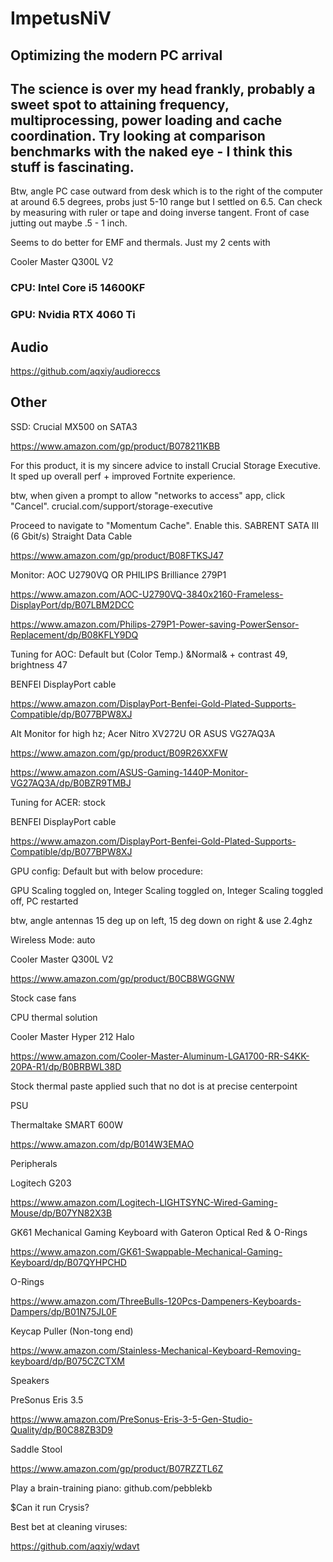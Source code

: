 # ImpetusNiV

## Optimizing the modern PC arrival

## The science is over my head frankly, probably a sweet spot to attaining frequency, multiprocessing, power loading and cache coordination. Try looking at comparison benchmarks with the naked eye - I think this stuff is fascinating.

Btw, angle PC case outward from desk which is to the right of the computer at around 6.5 degrees, probs just 5-10 range but I settled on 6.5. Can check by measuring with ruler or tape and doing inverse tangent. Front of case jutting out maybe .5 - 1 inch.

Seems to do better for EMF and thermals. Just my 2 cents with

Cooler Master Q300L V2

### CPU: Intel Core i5 14600KF

### GPU: Nvidia RTX 4060 Ti

## Audio

https://github.com/aqxiy/audioreccs

## Other

SSD: Crucial MX500 on SATA3

https://www.amazon.com/gp/product/B078211KBB

For this product, it is my sincere advice to install Crucial Storage Executive. It sped up overall perf + improved Fortnite experience.

btw, when given a prompt to allow "networks to access" app, click "Cancel".
crucial.com/support/storage-executive

Proceed to navigate to "Momentum Cache". Enable this.
SABRENT SATA III (6 Gbit/s) Straight Data Cable

https://www.amazon.com/gp/product/B08FTKSJ47

Monitor: AOC U2790VQ OR PHILIPS Brilliance 279P1

https://www.amazon.com/AOC-U2790VQ-3840x2160-Frameless-DisplayPort/dp/B07LBM2DCC

https://www.amazon.com/Philips-279P1-Power-saving-PowerSensor-Replacement/dp/B08KFLY9DQ

Tuning for AOC: Default but (Color Temp.) &Normal& + contrast 49, brightness 47

BENFEI DisplayPort cable

https://www.amazon.com/DisplayPort-Benfei-Gold-Plated-Supports-Compatible/dp/B077BPW8XJ

Alt Monitor for high hz; Acer Nitro XV272U OR ASUS VG27AQ3A

https://www.amazon.com/gp/product/B09R26XXFW

https://www.amazon.com/ASUS-Gaming-1440P-Monitor-VG27AQ3A/dp/B0BZR9TMBJ

Tuning for ACER: stock

BENFEI DisplayPort cable

https://www.amazon.com/DisplayPort-Benfei-Gold-Plated-Supports-Compatible/dp/B077BPW8XJ

GPU config: Default but with below procedure:

GPU Scaling toggled on, Integer Scaling toggled on, Integer Scaling toggled off, PC restarted

btw, angle antennas 15 deg up on left, 15 deg down on right & use 2.4ghz

Wireless Mode: auto

Cooler Master Q300L V2

https://www.amazon.com/gp/product/B0CB8WGGNW

Stock case fans

CPU thermal solution

Cooler Master Hyper 212 Halo

https://www.amazon.com/Cooler-Master-Aluminum-LGA1700-RR-S4KK-20PA-R1/dp/B0BRBWL38D

Stock thermal paste applied such that no dot is at precise centerpoint

PSU

Thermaltake SMART 600W

https://www.amazon.com/dp/B014W3EMAO

Peripherals

Logitech G203

https://www.amazon.com/Logitech-LIGHTSYNC-Wired-Gaming-Mouse/dp/B07YN82X3B

GK61 Mechanical Gaming Keyboard with Gateron Optical Red & O-Rings

https://www.amazon.com/GK61-Swappable-Mechanical-Gaming-Keyboard/dp/B07QYHPCHD

O-Rings

https://www.amazon.com/ThreeBulls-120Pcs-Dampeners-Keyboards-Dampers/dp/B01N75JL0F

Keycap Puller (Non-tong end)

https://www.amazon.com/Stainless-Mechanical-Keyboard-Removing-keyboard/dp/B075CZCTXM

Speakers

PreSonus Eris 3.5

https://www.amazon.com/PreSonus-Eris-3-5-Gen-Studio-Quality/dp/B0C88ZB3D9

Saddle Stool

https://www.amazon.com/gp/product/B07RZZTL6Z

Play a brain-training piano: github.com/pebblekb

$Can it run Crysis?

Best bet at cleaning viruses:

https://github.com/aqxiy/wdavt
